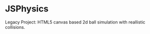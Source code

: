 JSPhysics
=========

Legacy Project:
HTML5 canvas based 2d ball simulation with reallistic collisions.
